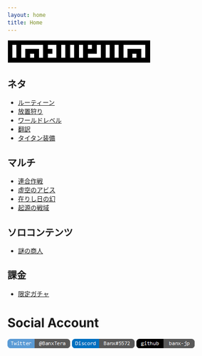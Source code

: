 ```yaml
---
layout: home
title: Home
---
```


![logo](tofmemo2_light.png)

## ネタ
* [ルーティーン](doc/routine.md)
* [放置狩り](doc/unmannedhunting.md)
* [ワールドレベル](doc/dimensionlevel.md)
* [翻訳](doc/translation.md)
* [タイタン装備](doc/equipmentaugmentation.md)

## マルチ
* [連合作戦](doc/jointoperation.md)
* [虚空のアビス](doc/voidrifts.md)
* [在りし日の幻](doc/phantom.md)
* [起源の戦域](doc/originofwar.md)

## ソロコンテンツ
* [謎の商人](doc/mysteriousvendor.md)

## 課金
* [限定ガチャ](doc/exclusive.md)

# Social Account
[![Twitter](index_account_twitter.png)](https://twitter.com/BanxTera)
[![Discord](index_account_discord.png)](https://discordapp.com/users/Banx#5572)
[![github](index_account_github.png)](https://banx-jp.github.io/tofmemo/)
